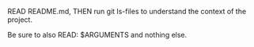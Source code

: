 READ README.md, THEN run git ls-files to understand the context of the project.

Be sure to also READ: $ARGUMENTS and nothing else.